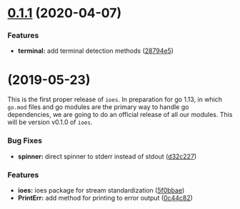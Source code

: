 <a name="0.1.1"></a>
# [0.1.1](https://github.com/qri-io/ioes/compare/v0.1.0...v0.1.1) (2020-04-07)


### Features

* **terminal:** add terminal detection methods ([28794e5](https://github.com/qri-io/ioes/commit/28794e5))



#  (2019-05-23)

This is the first proper release of `ioes`. In preparation for go 1.13, in which `go.mod` files and go modules are the primary way to handle go dependencies, we are going to do an official release of all our modules. This will be version v0.1.0 of `ioes`.


### Bug Fixes

* **spinner:** direct spinner to stderr instead of stdout ([d32c227](https://github.com/qri-io/ioes/commit/d32c227))


### Features

* **ioes:** ioes package for stream standardization ([5f0bbae](https://github.com/qri-io/ioes/commit/5f0bbae))
* **PrintErr:** add method for printing to error output ([0c44c82](https://github.com/qri-io/ioes/commit/0c44c82))



